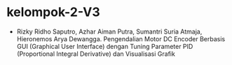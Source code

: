 # kelompok-2-V3
- Rizky Ridho Saputro, Azhar Aiman Putra, Sumantri Suria Atmaja, Hieronemos Arya Dewangga. Pengendalian Motor DC Encoder Berbasis GUI (Graphical User Interface) dengan Tuning Parameter PID (Proportional Integral Derivative) dan Visualisasi Grafik
